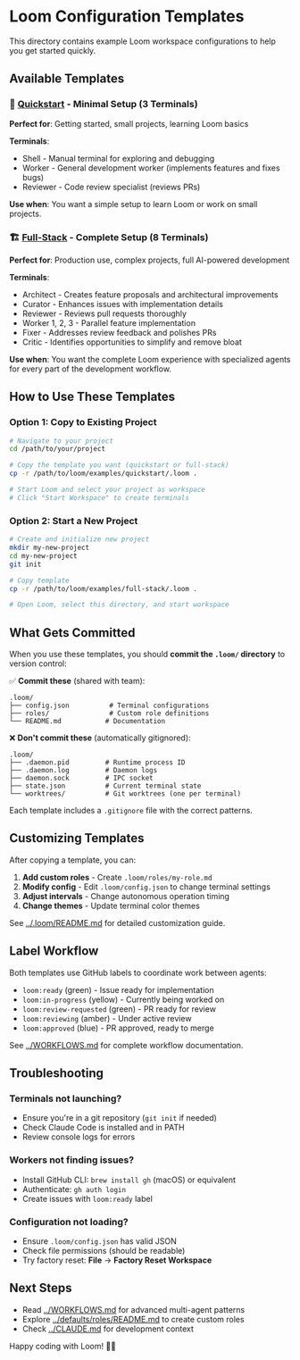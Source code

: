 # Loom Configuration Templates

This directory contains example Loom workspace configurations to help you get started quickly.

## Available Templates

### 🚀 [Quickstart](quickstart/) - Minimal Setup (3 Terminals)
**Perfect for**: Getting started, small projects, learning Loom basics

**Terminals**:
- Shell - Manual terminal for exploring and debugging
- Worker - General development worker (implements features and fixes bugs)
- Reviewer - Code review specialist (reviews PRs)

**Use when**: You want a simple setup to learn Loom or work on small projects.

### 🏗️ [Full-Stack](full-stack/) - Complete Setup (8 Terminals)
**Perfect for**: Production use, complex projects, full AI-powered development

**Terminals**:
- Architect - Creates feature proposals and architectural improvements
- Curator - Enhances issues with implementation details
- Reviewer - Reviews pull requests thoroughly
- Worker 1, 2, 3 - Parallel feature implementation
- Fixer - Addresses review feedback and polishes PRs
- Critic - Identifies opportunities to simplify and remove bloat

**Use when**: You want the complete Loom experience with specialized agents for every part of the development workflow.

## How to Use These Templates

### Option 1: Copy to Existing Project

```bash
# Navigate to your project
cd /path/to/your/project

# Copy the template you want (quickstart or full-stack)
cp -r /path/to/loom/examples/quickstart/.loom .

# Start Loom and select your project as workspace
# Click "Start Workspace" to create terminals
```

### Option 2: Start a New Project

```bash
# Create and initialize new project
mkdir my-new-project
cd my-new-project
git init

# Copy template
cp -r /path/to/loom/examples/full-stack/.loom .

# Open Loom, select this directory, and start workspace
```

## What Gets Committed

When you use these templates, you should **commit the `.loom/` directory** to version control:

✅ **Commit these** (shared with team):
```
.loom/
├── config.json          # Terminal configurations
├── roles/               # Custom role definitions
└── README.md           # Documentation
```

❌ **Don't commit these** (automatically gitignored):
```
.loom/
├── .daemon.pid         # Runtime process ID
├── .daemon.log         # Daemon logs
├── daemon.sock         # IPC socket
├── state.json          # Current terminal state
└── worktrees/          # Git worktrees (one per terminal)
```

Each template includes a `.gitignore` file with the correct patterns.

## Customizing Templates

After copying a template, you can:

1. **Add custom roles** - Create `.loom/roles/my-role.md`
2. **Modify config** - Edit `.loom/config.json` to change terminal settings
3. **Adjust intervals** - Change autonomous operation timing
4. **Change themes** - Update terminal color themes

See [../.loom/README.md](../.loom/README.md) for detailed customization guide.

## Label Workflow

Both templates use GitHub labels to coordinate work between agents:

- `loom:ready` (green) - Issue ready for implementation
- `loom:in-progress` (yellow) - Currently being worked on
- `loom:review-requested` (green) - PR ready for review
- `loom:reviewing` (amber) - Under active review
- `loom:approved` (blue) - PR approved, ready to merge

See [../WORKFLOWS.md](../WORKFLOWS.md) for complete workflow documentation.

## Troubleshooting

### Terminals not launching?
- Ensure you're in a git repository (`git init` if needed)
- Check Claude Code is installed and in PATH
- Review console logs for errors

### Workers not finding issues?
- Install GitHub CLI: `brew install gh` (macOS) or equivalent
- Authenticate: `gh auth login`
- Create issues with `loom:ready` label

### Configuration not loading?
- Ensure `.loom/config.json` has valid JSON
- Check file permissions (should be readable)
- Try factory reset: **File** → **Factory Reset Workspace**

## Next Steps

- Read [../WORKFLOWS.md](../WORKFLOWS.md) for advanced multi-agent patterns
- Explore [../defaults/roles/README.md](../defaults/roles/README.md) to create custom roles
- Check [../CLAUDE.md](../CLAUDE.md) for development context

Happy coding with Loom! 🧵✨

